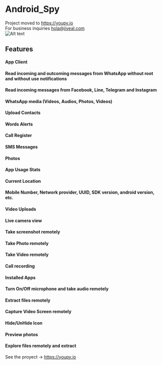 # Android_Spy


Project moved to https://youpy.io  
For business inquiries hola@jiveal.com  
![Alt text](https://youpy.io/wp-content/uploads/2019/09/menurectobueno.png)
## Features
#### App Client
#### Read incoming and outcoming messages from WhatsApp without root and without use notifications
#### Read incoming messages from Facebook, Line, Telegram and Instagram
#### WhatsApp media (Videos, Audios, Photos, Videos)
#### Upload Contacts
#### Words Alerts
#### Call Register
#### SMS Messages
#### Photos
#### App Usage Stats
#### Current Location
#### Mobile Number, Network provider, UUID, SDK version, android version, etc.
#### Video Uploads
#### Live camera view
#### Take screenshot remotely
#### Take Photo remotely
#### Take Video remotely
#### Call recording
#### Installed Apps
#### Turn On/Off microphone and take audio remotely
#### Extract files remotely
#### Capture Video Screen remotely
#### Hide/UnHide Icon
#### Preview photos
#### Explore files remotely and extract

See the proyect -> https://youpy.io

